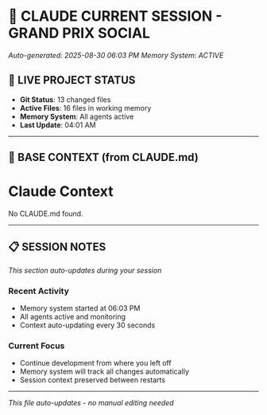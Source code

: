 # 🏁 CLAUDE CURRENT SESSION - GRAND PRIX SOCIAL
*Auto-generated: 2025-08-30 06:03 PM*
*Memory System: ACTIVE*

## 📡 LIVE PROJECT STATUS
- **Git Status**: 13 changed files
- **Active Files**: 16 files in working memory
- **Memory System**: All agents active
- **Last Update**: 04:01 AM
---

## 🧠 BASE CONTEXT (from CLAUDE.md)
# Claude Context
No CLAUDE.md found.

---

## 📋 SESSION NOTES
*This section auto-updates during your session*

### Recent Activity
- Memory system started at 06:03 PM
- All agents active and monitoring
- Context auto-updating every 30 seconds

### Current Focus
- Continue development from where you left off
- Memory system will track all changes automatically
- Session context preserved between restarts

---
*This file auto-updates - no manual editing needed*
